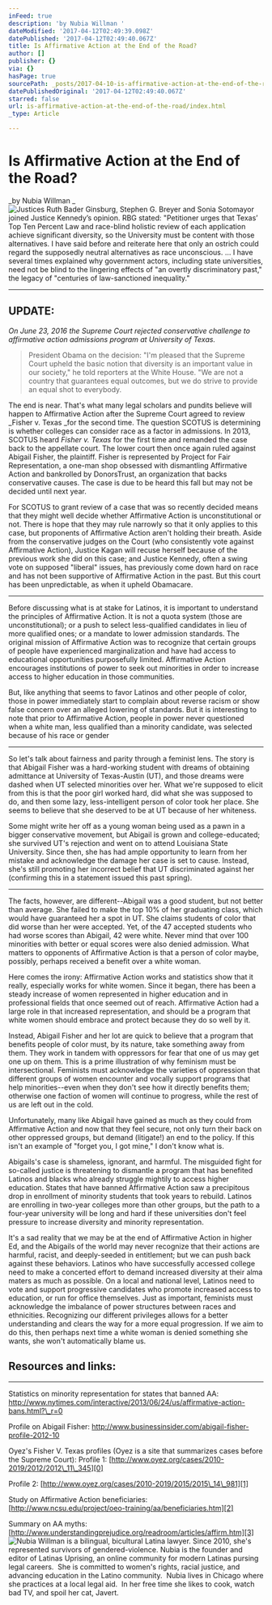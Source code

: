 ```yaml
---
inFeed: true
description: 'by Nubia Willman '
dateModified: '2017-04-12T02:49:39.098Z'
datePublished: '2017-04-12T02:49:40.067Z'
title: Is Affirmative Action at the End of the Road?
author: []
publisher: {}
via: {}
hasPage: true
sourcePath: _posts/2017-04-10-is-affirmative-action-at-the-end-of-the-road.md
datePublishedOriginal: '2017-04-12T02:49:40.067Z'
starred: false
url: is-affirmative-action-at-the-end-of-the-road/index.html
_type: Article

---
```

# Is Affirmative Action at the End of the Road?

_by Nubia Willman _
![Justices Ruth Bader Ginsburg, Stephen G. Breyer and Sonia Sotomayor joined Justice Kennedy’s  opinion. RBG stated: "Petitioner urges that Texas’ Top Ten Percent Law and race-blind holistic review of each application achieve significant diversity, so the University must be content with those alternatives. I have said before and reiterate here that only an ostrich could regard the supposedly neutral alternatives as race unconscious. … I have several times explained why government actors, including state universities, need not be blind to the lingering effects of "an overtly discriminatory past," the legacy of "centuries of law-sanctioned inequality."](https://the-grid-user-content.s3-us-west-2.amazonaws.com/52ed655b-f978-45ff-aa7e-e0da81b453f9.jpg)

---

## UPDATE:

_On June 23, 2016 the Supreme Court rejected conservative challenge to affirmative action admissions program at University of Texas._

> President Obama on the decision: "I'm pleased that the Supreme Court upheld the basic notion that diversity is an important value in our society," he told reporters at the White House. "We are not a country that guarantees equal outcomes, but we do strive to provide an equal shot to everybody.

The end is near.  That's what many legal
scholars and pundits believe will happen to Affirmative Action after the
Supreme Court agreed to review _Fisher v. Texas _for the second time. The
question SCOTUS is determining is whether colleges can consider race as a
factor in admissions. In 2013, SCOTUS heard _Fisher v. Texas_ for the
first time and remanded the case back to the appellate court. The lower court
then once again ruled against Abigail Fisher, the plaintiff.  Fisher is represented
by Project for Fair Representation, a one-man shop obsessed with dismantling
Affirmative Action and bankrolled by DonorsTrust, an organization that backs
conservative causes. The case is due to be heard this fall but may not be
decided until next year. 

For SCOTUS to grant review of a case that was so
recently decided means that they might well decide whether Affirmative Action
is unconstitutional or not. There is hope that they may rule narrowly so that
it only applies to this case, but proponents of Affirmative Action aren't
holding their breath.  Aside from the conservative judges on the Court
(who consistently vote against Affirmative Action), Justice Kagan will recuse
herself because of the previous work she did on this case; and Justice Kennedy,
often a swing vote on supposed "liberal" issues, has previously come down hard
on race and has not been supportive of Affirmative Action in the past. But this
court has been unpredictable, as when it upheld Obamacare.

---

Before discussing what is at stake for Latinos,
it is important to understand the principles of Affirmative Action. It is not a
quota system (those are unconstitutional); or a push to select less-qualified
candidates in lieu of more qualified ones; or a mandate to lower admission
standards. The original mission of Affirmative Action was to recognize that
certain groups of people have experienced marginalization and have had access
to educational opportunities purposefully limited. Affirmative Action encourages
institutions of power to seek out minorities in order to increase access to
higher education in those communities.

But, like anything that seems to favor Latinos
and other people of color, those in power immediately start to complain about
reverse racism or show false concern over an alleged lowering of standards. But
it is interesting to note that prior to Affirmative Action, people in power
never questioned when a white man, less qualified than a minority candidate,
was selected because of his race or gender

---

So let's talk about fairness and parity through
a feminist lens.  The story is that Abigail
Fisher  was a hard-working student with
dreams of obtaining admittance at University of Texas-Austin (UT), and those
dreams were dashed when UT selected minorities over her. What we're supposed to
elicit from this is that the poor girl worked hard, did what she was supposed
to do, and then some lazy, less-intelligent person of color took her place. She
seems to believe that she deserved to be at UT because of her whiteness. 

Some might write her off as a young woman being
used as a pawn in a bigger conservative movement, but Abigail is grown and
college-educated; she survived UT's rejection and went on to attend Louisiana
State University. Since then, she has had ample opportunity to learn from her
mistake and acknowledge the damage her case is set to cause. Instead, she's
still promoting her incorrect belief that UT discriminated against her
(confirming this in a statement issued this past spring). 

---

The facts, however, are different--Abigail was a
good student, but not better than average. She failed to make the top 10% of
her graduating class, which would have guaranteed her a spot in UT. She claims
students of color that did worse than her were accepted. Yet, of the 47
accepted students who had worse scores than Abigail, 42 were white. Never mind
that over 100 minorities with better or equal scores were also denied
admission. What matters to opponents of Affirmative Action is that a person of
color maybe, possibly, perhaps received a benefit over a white woman. 

Here comes the irony: Affirmative Action works
and statistics show that it really, especially works for white women. Since it
began, there has been a steady increase of women represented in higher
education and in professional fields that once seemed out of reach. Affirmative
Action had a large role in that increased representation, and should be a
program that white women should embrace and protect because they do so well by
it.  

Instead, Abigail Fisher and her lot are quick to
believe that a program that benefits people of color must, by its nature, take
something away from them. They work in tandem with oppressors for fear that one
of us may get one up on them. This is a prime illustration of why feminism must
be intersectional. Feminists must acknowledge the varieties of oppression that
different groups of women encounter and vocally support programs that help minorities--even
when they don't see how it directly benefits them; otherwise one faction of
women will continue to progress, while the rest of us are left out in the cold.

Unfortunately, many like Abigail have gained as
much as they could from Affirmative Action and now that they feel secure, not
only turn their back on other oppressed groups, but demand (litigate!) an end
to the policy. If this isn't an example of "forget you, I got mine," I don't know
what is. 

Abigails's case is shameless, ignorant, and harmful. The misguided fight for
so-called justice is threatening to dismantle a program that has benefited
Latinos and blacks who already struggle mightily to access higher education.
States that have banned Affirmative Action saw a precipitous drop in enrollment
of minority students that took years to rebuild. Latinos are enrolling in
two-year colleges more than other groups, but the path to a four-year
university will be long and hard if these universities don't feel pressure to
increase diversity and minority representation.

It's a sad reality that we may be at the end of
Affirmative Action in higher Ed, and the Abigails of the world may never
recognize that their actions are harmful, racist, and deeply-seeded in
entitlement; but we can push back against these behaviors. Latinos who have
successfully accessed college need to make a concerted effort to demand
increased diversity at their alma maters as much as possible. On a local and
national level, Latinos need to vote and support progressive candidates who
promote increased access to education, or run for office themselves. Just as important,
feminists must acknowledge the imbalance of power structures between races and
ethnicities. Recognizing our different privileges allows for a better
understanding and clears the way for a more equal progression.  If we aim
to do this, then perhaps next time a white woman is denied something she wants,
she won't automatically blame us. 

## Resources and links:

---

Statistics on minority
representation for states that banned AA: http://www.nytimes.com/interactive/2013/06/24/us/affirmative-action-bans.html?\_r=0

Profile on Abigail
Fisher:  http://www.businessinsider.com/abigail-fisher-profile-2012-10

Oyez's Fisher V. Texas
profiles (Oyez is a site that summarizes cases before the Supreme Court):
Profile 1:  [http://www.oyez.org/cases/2010-2019/2012/2012\_11\_345][0] 

Profile 2: [http://www.oyez.org/cases/2010-2019/2015/2015\_14\_981][1]

Study on Affirmative
Action beneficiaries: [http://www.ncsu.edu/project/oeo-training/aa/beneficiaries.htm][2]

Summary on AA
myths: [http://www.understandingprejudice.org/readroom/articles/affirm.htm][3]
![ Nubia Willman is a bilingual, bicultural Latina lawyer. Since 2010, she's represented survivors of gendered-violence. Nubia is the founder and editor of Latinas Uprising, an online community for modern Latinas pursing legal careers.  She is committed to women's rights, racial justice, and advancing education in the Latino community.  Nubia lives in Chicago where she practices at a local legal aid.  In her free time she likes to cook, watch bad TV, and spoil her cat, Javert.  ](https://the-grid-user-content.s3-us-west-2.amazonaws.com/145ce78d-6b2c-428a-800f-2bebbd3d46ca.jpg)

[0]: http://www.oyez.org/cases/2010-2019/2012/2012_11_345
[1]: http://www.oyez.org/cases/2010-2019/2015/2015_14_981
[2]: http://www.ncsu.edu/project/oeo-training/aa/beneficiaries.htm
[3]: http://www.understandingprejudice.org/readroom/articles/affirm.htm